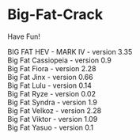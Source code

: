 # Big-Fat-Crack
Have Fun!

BIG FAT HEV - MARK IV - version 3.35  
Big Fat Cassiopeia - version 0.9  
Big Fat Fiora - version 2.28  
Big Fat Jinx - version 0.66  
Big Fat Lulu - version 0.14  
Big Fat Ryze - version 0.02  
Big Fat Syndra - version 1.9  
Big Fat Velkoz - version 2.28  
Big Fat Viktor - version 1.09  
Big Fat Yasuo - version 0.1  